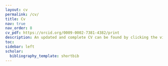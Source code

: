```yaml
---
layout: cv
permalink: /cv/
title: Cv
nav: true
nav_order: 8
cv_pdf: https://orcid.org/0009-0002-7381-4382/print
description: An updated and complete CV can be found by clicking the visually appealing "PDF" button on the right. Below is a summarized version.
toc:
sidebar: left
scholar:
  bibliography_template: shortbib
--- 
```

